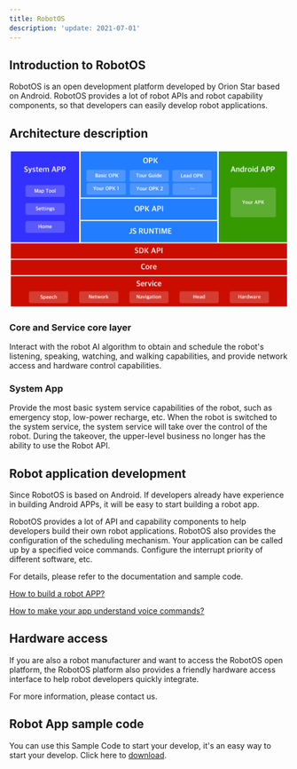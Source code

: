 ```yaml
---
title: RobotOS
description: 'update: 2021-07-01'
---
```


## Introduction to RobotOS
RobotOS is an open development platform developed by Orion Star based on Android.
RobotOS provides a lot of robot APIs and robot capability components, so that developers can easily develop robot applications.



## Architecture description
![architecture](./assets/architecture.png)

### Core and Service core layer

Interact with the robot AI algorithm to obtain and schedule the robot's listening, speaking, watching, and walking capabilities, and provide network access and hardware control capabilities.

### System App

Provide the most basic system service capabilities of the robot, such as emergency stop, low-power recharge, etc. When the robot is switched to the system service, the system service will take over the control of the robot. During the takeover, the upper-level business no longer has the ability to use the Robot API.



## Robot application development
Since RobotOS is based on Android. If developers already have experience in building Android APPs, it will be easy to start building a robot app. 

RobotOS provides a lot of API and capability components to help developers build their own robot applications. RobotOS also provides the configuration of the scheduling mechanism. Your application can be called up by a specified voice commands. Configure the interrupt priority of different software, etc. 

For details, please refer to the documentation and sample code.

[How to build a robot APP?]()

[How to make your app understand voice commands?]()



## Hardware access
If you are also a robot manufacturer and want to access the RobotOS open platform, the RobotOS platform also provides a friendly hardware access interface to help robot developers quickly integrate.

For more information, please contact us.



## Robot App sample code
You can use this Sample Code to start your develop, it's an easy way to start your develop. Click here to [download]().